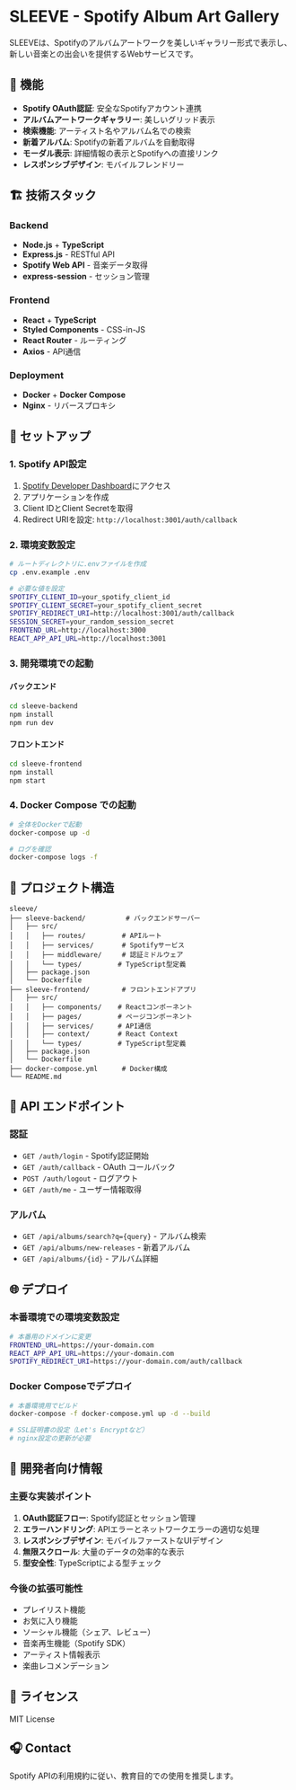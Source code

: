 # SLEEVE - Spotify Album Art Gallery

SLEEVEは、Spotifyのアルバムアートワークを美しいギャラリー形式で表示し、新しい音楽との出会いを提供するWebサービスです。

## 🎵 機能

- **Spotify OAuth認証**: 安全なSpotifyアカウント連携
- **アルバムアートワークギャラリー**: 美しいグリッド表示
- **検索機能**: アーティスト名やアルバム名での検索
- **新着アルバム**: Spotifyの新着アルバムを自動取得
- **モーダル表示**: 詳細情報の表示とSpotifyへの直接リンク
- **レスポンシブデザイン**: モバイルフレンドリー

## 🏗️ 技術スタック

### Backend
- **Node.js** + **TypeScript**
- **Express.js** - RESTful API
- **Spotify Web API** - 音楽データ取得
- **express-session** - セッション管理

### Frontend
- **React** + **TypeScript**
- **Styled Components** - CSS-in-JS
- **React Router** - ルーティング
- **Axios** - API通信

### Deployment
- **Docker** + **Docker Compose**
- **Nginx** - リバースプロキシ

## 🚀 セットアップ

### 1. Spotify API設定

1. [Spotify Developer Dashboard](https://developer.spotify.com/dashboard/)にアクセス
2. アプリケーションを作成
3. Client IDとClient Secretを取得
4. Redirect URIを設定: `http://localhost:3001/auth/callback`

### 2. 環境変数設定

```bash
# ルートディレクトリに.envファイルを作成
cp .env.example .env

# 必要な値を設定
SPOTIFY_CLIENT_ID=your_spotify_client_id
SPOTIFY_CLIENT_SECRET=your_spotify_client_secret
SPOTIFY_REDIRECT_URI=http://localhost:3001/auth/callback
SESSION_SECRET=your_random_session_secret
FRONTEND_URL=http://localhost:3000
REACT_APP_API_URL=http://localhost:3001
```

### 3. 開発環境での起動

#### バックエンド
```bash
cd sleeve-backend
npm install
npm run dev
```

#### フロントエンド
```bash
cd sleeve-frontend
npm install
npm start
```

### 4. Docker Compose での起動

```bash
# 全体をDockerで起動
docker-compose up -d

# ログを確認
docker-compose logs -f
```

## 📁 プロジェクト構造

```
sleeve/
├── sleeve-backend/          # バックエンドサーバー
│   ├── src/
│   │   ├── routes/         # APIルート
│   │   ├── services/       # Spotifyサービス
│   │   ├── middleware/     # 認証ミドルウェア
│   │   └── types/         # TypeScript型定義
│   ├── package.json
│   └── Dockerfile
├── sleeve-frontend/        # フロントエンドアプリ
│   ├── src/
│   │   ├── components/    # Reactコンポーネント
│   │   ├── pages/         # ページコンポーネント
│   │   ├── services/      # API通信
│   │   ├── context/       # React Context
│   │   └── types/         # TypeScript型定義
│   ├── package.json
│   └── Dockerfile
├── docker-compose.yml      # Docker構成
└── README.md
```

## 🔧 API エンドポイント

### 認証
- `GET /auth/login` - Spotify認証開始
- `GET /auth/callback` - OAuth コールバック
- `POST /auth/logout` - ログアウト
- `GET /auth/me` - ユーザー情報取得

### アルバム
- `GET /api/albums/search?q={query}` - アルバム検索
- `GET /api/albums/new-releases` - 新着アルバム
- `GET /api/albums/{id}` - アルバム詳細

## 🌐 デプロイ

### 本番環境での環境変数設定

```bash
# 本番用のドメインに変更
FRONTEND_URL=https://your-domain.com
REACT_APP_API_URL=https://your-domain.com
SPOTIFY_REDIRECT_URI=https://your-domain.com/auth/callback
```

### Docker Composeでデプロイ

```bash
# 本番環境用でビルド
docker-compose -f docker-compose.yml up -d --build

# SSL証明書の設定（Let's Encryptなど）
# nginx設定の更新が必要
```

## 📝 開発者向け情報

### 主要な実装ポイント

1. **OAuth認証フロー**: Spotify認証とセッション管理
2. **エラーハンドリング**: APIエラーとネットワークエラーの適切な処理
3. **レスポンシブデザイン**: モバイルファーストなUIデザイン
4. **無限スクロール**: 大量のデータの効率的な表示
5. **型安全性**: TypeScriptによる型チェック

### 今後の拡張可能性

- プレイリスト機能
- お気に入り機能
- ソーシャル機能（シェア、レビュー）
- 音楽再生機能（Spotify SDK）
- アーティスト情報表示
- 楽曲レコメンデーション

## 📄 ライセンス

MIT License

## 🎧 Contact

Spotify APIの利用規約に従い、教育目的での使用を推奨します。